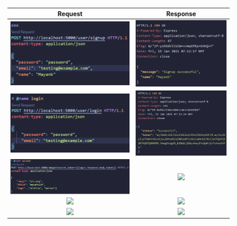 | Request             |  Response |
:-------------------------:|:-------------------------:
![](signup.png)  |  ![](signup-out.png)
![](login.png)  |  ![](login-out.png)
![](upload_in.png)  |  ![](upload-out.png)
![](delete-in.png)  |  ![](delete-out.png)
![](list-in.png)  |  ![](list-out.png)
